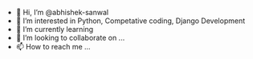 - 👋 Hi, I’m @abhishek-sanwal
- 👀 I’m interested in Python, Competative coding, Django Development 
- 🌱 I’m currently learning 
- 💞️ I’m looking to collaborate on ...
- 📫 How to reach me ...

<!---
abhishek-sanwal/abhishek-sanwal is a ✨ special ✨ repository because its `README.md` (this file) appears on your GitHub profile.
You can click the Preview link to take a look at your changes.
--->

